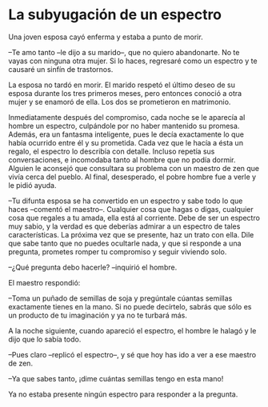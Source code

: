 # La subyugación de un espectro

Una joven esposa cayó enferma y estaba a punto de morir.

–Te amo tanto –le dijo a su marido–, que no quiero abandonarte. No te
vayas con ninguna otra mujer. Si lo haces, regresaré como un espectro y
te causaré un sinfín de trastornos.

La esposa no tardó en morir. El marido respetó el último deseo de su
esposa durante los tres primeros meses, pero entonces conoció a otra
mujer y se enamoró de ella. Los dos se prometieron en matrimonio.

Inmediatamente después del compromiso, cada noche se le aparecía al
hombre un espectro, culpándole por no haber mantenido su promesa.
Además, era un fantasma inteligente, pues le decía exactamente lo que
había ocurrido entre él y su prometida. Cada vez que le hacía a ésta un
regalo, el espectro lo describía con detalle. Incluso repetía sus
conversaciones, e incomodaba tanto al hombre que no podía dormir.
Alguien le aconsejó que consultara su problema con un maestro de zen que
vivía cerca del pueblo. Al final, desesperado, el pobre hombre fue a
verle y le pidió ayuda.

–Tu difunta esposa se ha convertido en un espectro y sabe todo lo que
haces –comentó el maestro–. Cualquier cosa que hagas o digas, cualquier
cosa que regales a tu amada, ella está al corriente. Debe de ser un
espectro muy sabio, y la verdad es que deberías admirar a un espectro de
tales características. La próxima vez que se presente, haz un trato con
ella. Dile que sabe tanto que no puedes ocultarle nada, y que si
responde a una pregunta, prometes romper tu compromiso y seguir viviendo
solo.

–¿Qué pregunta debo hacerle? –inquirió el hombre.

El maestro respondió:

–Toma un puñado de semillas de soja y pregúntale cúantas semillas
exactamente tienes en la mano. Si no puede decírtelo, sabrás que sólo es
un producto de tu imaginación y ya no te turbará más.

A la noche siguiente, cuando apareció el espectro, el hombre le halagó y
le dijo que lo sabía todo.

–Pues claro –replicó el espectro–, y sé que hoy has ido a ver a ese
maestro de zen.

–Ya que sabes tanto, ¡dime cuántas semillas tengo en esta mano!

Ya no estaba presente ningún espectro para responder a la pregunta.